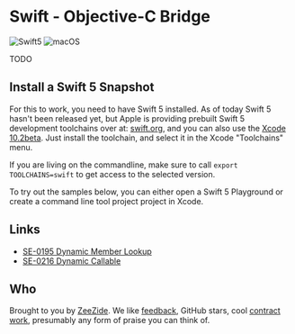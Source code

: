 # Swift - Objective-C Bridge

![Swift5](https://img.shields.io/badge/swift-5-blue.svg)
![macOS](https://img.shields.io/badge/os-macOS-green.svg?style=flat)

TODO

## Install a Swift 5 Snapshot

For this to work, you need to have Swift 5 installed.
As of today Swift 5 hasn't been released yet, but Apple is providing
prebuilt Swift 5 development toolchains over at:
[swift.org](https://swift.org/download/#swift-50-development),
and you can also use the 
[Xcode 10.2beta](https://developer.apple.com/download/).
Just install the toolchain, and select it in the Xcode "Toolchains" menu.

If you are living on the commandline, make sure to call 
`export TOOLCHAINS=swift` to get access to the selected version.

To try out the samples below, you can either open a Swift 5 Playground or create
a command line tool project project in Xcode.

## Links

- [SE-0195 Dynamic Member Lookup](https://github.com/apple/swift-evolution/blob/master/proposals/0195-dynamic-member-lookup.md)
- [SE-0216 Dynamic Callable](https://github.com/apple/swift-evolution/blob/master/proposals/0216-dynamic-callable.md)


## Who

Brought to you by
[ZeeZide](http://zeezide.de).
We like
[feedback](https://twitter.com/ar_institute),
GitHub stars,
cool [contract work](http://zeezide.com/en/services/services.html),
presumably any form of praise you can think of.
